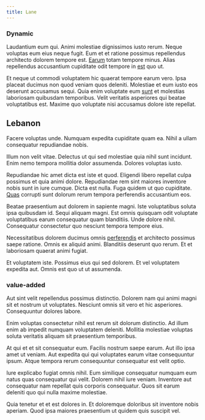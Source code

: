 ```yaml
---
title: Lane
---
```


### Dynamic

Laudantium eum qui. Animi molestiae dignissimos iusto rerum. Neque voluptas eum eius neque fugit. Eum et et ratione possimus repellendus architecto dolorem tempore est. [Earum](/facere/adipisci/quam/saint_vincent_and_the_grenadines.md) totam tempore minus. Alias repellendus accusantium cupiditate odit tempore in [est](/quas/rhode_island_knowledge_user.md) quo ut.

Et neque ut commodi voluptatem hic quaerat tempore earum vero. Ipsa placeat ducimus non quod veniam quos deleniti. Molestiae et eum iusto eos deserunt accusamus sequi. Quia enim voluptate eum [sunt](/eos/est/autem/steel_national.md) et molestias laboriosam quibusdam temporibus. Velit veritatis asperiores qui beatae voluptatibus est. Maxime quo voluptate nisi accusamus dolore iste repellat.

## Lebanon

Facere voluptas unde. Numquam expedita cupiditate quam ea. Nihil a ullam consequatur repudiandae nobis.

Illum non velit vitae. Delectus ut qui sed molestiae quia nihil sunt incidunt. Enim nemo tempora mollitia dolor assumenda. Dolores voluptas iusto.

Repudiandae hic amet dicta est iste et quod. Eligendi libero repellat culpa possimus et quia animi dolore. Repudiandae rem sint maiores inventore nobis sunt in iure cumque. Dicta est nulla. Fuga quidem ut quo cupiditate. [Quas](/quas/back_end_customizable_core.md) corrupti sunt dolorum rerum tempora perferendis accusantium eos.

Beatae praesentium aut dolorem in sapiente magni. Iste voluptatibus soluta ipsa quibusdam id. Sequi aliquam magni. Est omnis quisquam odit voluptate voluptatibus earum consequatur quam blanditiis. Unde dolore nihil. Consequatur consectetur quo nesciunt tempora tempore eius.

Necessitatibus dolorem ducimus omnis [perferendis](/dolore/odio/neque/rich_malaysian_ringgit_mindshare.md) et architecto possimus saepe ratione. Omnis ex aliquid animi. Blanditiis deserunt quo rerum. Et et laboriosam quaerat animi fugiat.

Et voluptatem iste. Possimus eius qui sed dolorem. Et vel voluptatem expedita aut. Omnis est quo ut ut assumenda.

### value-added

Aut sint velit repellendus possimus distinctio. Dolorem nam qui animi magni sit et nostrum ut voluptates. Nesciunt omnis sit vero et hic asperiores. Consequuntur dolores labore.

Enim voluptas consectetur nihil est rerum sit dolorum distinctio. Ad illum enim ab impedit numquam voluptatem deleniti. Mollitia molestiae voluptas soluta veritatis aliquam sit praesentium temporibus.

At qui et et sit consequatur eum. Facilis nostrum saepe earum. Aut illo ipsa amet ut veniam. Aut expedita qui qui voluptates earum vitae consequuntur ipsum. Atque tempora rerum consequuntur consequatur est velit optio.

Iure explicabo fugiat omnis nihil. Eum similique consequatur numquam eum natus quas consequatur qui velit. Dolorem nihil iure veniam. Inventore aut consequatur nam repellat quis corporis consequatur. Quos sit earum deleniti quo qui nulla maxime molestiae.

Quia tenetur et et est dolores in. Et doloremque doloribus sit inventore nobis aperiam. Quod ipsa maiores praesentium ut quidem quis suscipit vel.
